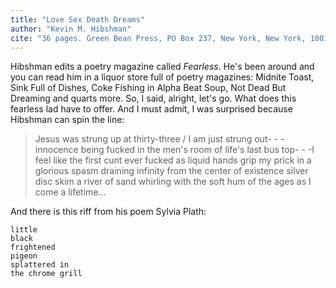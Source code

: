 ```yaml
---
title: "Love Sex Death Dreams"
author: "Kevin M. Hibshman"
cite: "36 pages. Green Bean Press, PO Box 237, New York, New York, 10013."
---
```


Hibshman edits a poetry magazine called <cite>Fearless</cite>. He's been around and you can read him in a liquor store full of poetry magazines: Midnite Toast, Sink Full of Dishes, Coke Fishing in Alpha Beat Soup, Not Dead But Dreaming and quarts more. So, I said, alright, let's go. What does this fearless lad have to offer. And I must admit, I was surprised because Hibshman can spin the line: 

> Jesus was strung up at thirty-three / I am just strung out- - -innocence being fucked in the men's room of life's last bus top- - -I feel like the first cunt ever fucked as liquid hands grip my prick in a glorious spasm draining infinity from the center of existence silver disc skim a river of sand whirling with the soft hum of the ages as I come a lifetime...

And there is this riff from his poem Sylvia Plath:

```
little
black
frightened
pigeon
splattered in
the chrome grill
```
